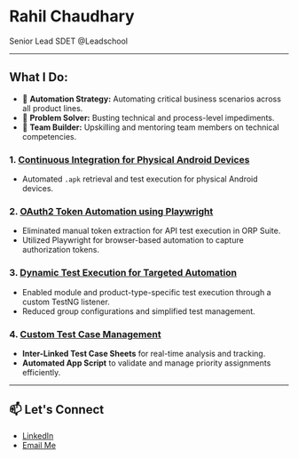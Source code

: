 # Rahil Chaudhary  
Senior Lead SDET @Leadschool

---

## What I Do:  

- 🚀 **Automation Strategy:** Automating critical business scenarios across all product lines.  
- 🧩 **Problem Solver:** Busting technical and process-level impediments.  
- 🤝 **Team Builder:** Upskilling and mentoring team members on technical competencies.

### 1. [Continuous Integration for Physical Android Devices](./CICD_Physical_Android.md) 
- Automated `.apk` retrieval and test execution for physical Android devices.   

### 2. [OAuth2 Token Automation using Playwright](./OAuth2_Token_Automation.md)  
- Eliminated manual token extraction for API test execution in ORP Suite.  
- Utilized Playwright for browser-based automation to capture authorization tokens.

### 3. [Dynamic Test Execution for Targeted Automation](./Dynamic_Test_Execution.md)  
- Enabled module and product-type-specific test execution through a custom TestNG listener.  
- Reduced group configurations and simplified test management.

### 4. [Custom Test Case Management](./Test_Case_Management.md)  
- **Inter-Linked Test Case Sheets** for real-time analysis and tracking.
- **Automated App Script** to validate and manage priority assignments efficiently.

---

## 📫 Let's Connect  
- [LinkedIn](www.linkedin.com/in/rahil-senior-lead-sdet)  
- [Email Me](mailto:rahil0124@gmail.com)  


